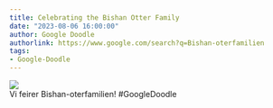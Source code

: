```yaml
---
title: Celebrating the Bishan Otter Family
date: "2023-08-06 16:00:00"
author: Google Doodle
authorlink: https://www.google.com/search?q=Bishan-oterfamilien
tags:
- Google-Doodle
---
```

<img src="https://www.google.com/logos/doodles/2023/celebrating-the-bishan-otter-family-6753651837109911.2-l.png" referrerpolicy="no-referrer"><br>Vi feirer Bishan-oterfamilien! #GoogleDoodle